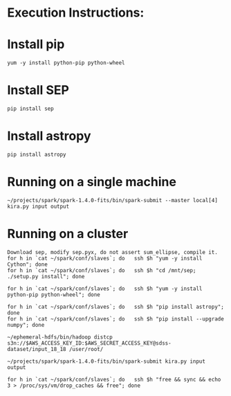 Execution Instructions:
============
# Install pip
```
yum -y install python-pip python-wheel
```

# Install SEP
```
pip install sep
```

# Install astropy
```
pip install astropy
```

# Running on a single machine
```
~/projects/spark/spark-1.4.0-fits/bin/spark-submit --master local[4] kira.py input output
```

# Running on a cluster
```
Download sep, modify sep.pyx, do not assert sum_ellipse, compile it.
for h in `cat ~/spark/conf/slaves`; do   ssh $h "yum -y install Cython"; done
for h in `cat ~/spark/conf/slaves`; do   ssh $h "cd /mnt/sep; ./setup.py install"; done
```

```
for h in `cat ~/spark/conf/slaves`; do   ssh $h "yum -y install python-pip python-wheel"; done
```

```
for h in `cat ~/spark/conf/slaves`; do   ssh $h "pip install astropy"; done
for h in `cat ~/spark/conf/slaves`; do   ssh $h "pip install --upgrade numpy"; done
```

```
~/ephemeral-hdfs/bin/hadoop distcp s3n://$AWS_ACCESS_KEY_ID:$AWS_SECRET_ACCESS_KEY@sdss-dataset/input_18_18 /user/root/
```

```
~/projects/spark/spark-1.4.0-fits/bin/spark-submit kira.py input output
```

```
for h in `cat ~/spark/conf/slaves`; do   ssh $h "free && sync && echo 3 > /proc/sys/vm/drop_caches && free"; done
```
